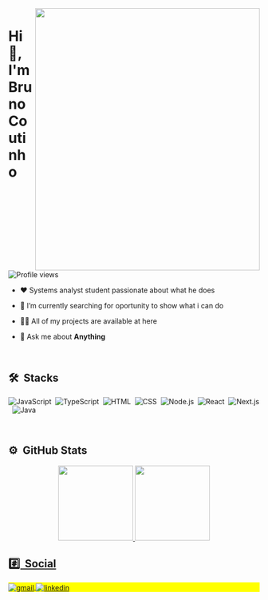 <!--
- 🌱 Estou atualmente me aprofundando em front-end e back-end.
-->
<img align="right" height="525em" width="450em" src="https://i.pinimg.com/originals/c6/3c/ae/c63cae1344766f14d9d184e5aafed065.gif"/>
<h1 align="left">Hi 👋, I'm Bruno Coutinho</h1>
<p align="left"> <img src="https://komarev.com/ghpvc/?username=brunocout&color=6100ff&style=for-the-badge" alt="Profile views" /> </p>

- ❤️ Systems analyst student passionate about what he does

- 🔭 I’m currently searching for oportunity to show what i can do

- 👨‍💻 All of my projects are available at here

- 💬 Ask me about **Anything**

<br>

## 🛠 &nbsp;Stacks
 
![JavaScript](https://img.shields.io/badge/JavaScript-323330?style=for-the-badge&logo=javascript&logoColor=white&color=6100ff)&nbsp;
![TypeScript](https://img.shields.io/badge/TypeScript-323330?style=for-the-badge&logo=Typescript&logoColor=white&color=6100ff)&nbsp;
![HTML]( 	https://img.shields.io/badge/HTML5-E34F26?style=for-the-badge&logo=html5&logoColor=white&color=6100ff)&nbsp;
![CSS](https://img.shields.io/badge/CSS3-1572B6?style=for-the-badge&logo=css3&logoColor=white&color=6100ff)&nbsp;
![Node.js](https://img.shields.io/badge/Node.js-43853D?style=for-the-badge&logo=node.js&logoColor=white&color=6100ff)&nbsp;
![React](https://img.shields.io/badge/React-20232A?style=for-the-badge&logo=react&logoColor=white&color=6100ff)&nbsp;
![Next.js](https://img.shields.io/badge/next.js-000000?style=for-the-badge&logo=nextdotjs&logoColor=white&color=6100ff)&nbsp;
![Java](https://img.shields.io/badge/Java-ED8B00?style=for-the-badge&logo=java&logoColor=white&color=6100ff)&nbsp;

<br>

## ⚙️ &nbsp;GitHub Stats

<div align="center">
 <a href="https://github.com/brunocout">
 <img height="150em" src="https://github-readme-stats.vercel.app/api?username=brunocout&show_icons=true&theme=radical&include_all_commits=true&count_private=true"/>
 <img height="150em" src="https://github-readme-stats.vercel.app/api/top-langs/?username=brunocout&layout=compact&langs_count=7&theme=radical"/>
</div>


## #️⃣ &nbsp;Social
 
<p align="left" style="background:yellow">
  <a href="mailto:iambrunocout@gmail.com" target="_blank">
   <img align="center" src="https://img.shields.io/badge/iambrunocout-D14836?style=for-the-badge&logo=gmail&logoColor=white&color=6100ff" alt="gmail">
  </a>
  <a href="https://linkedin.com/in/brunocout" target="_blank">
   <img align="center" src="https://img.shields.io/badge/brunocout-0077B5?style=for-the-badge&logo=linkedin&logoColor=white&color=6100ff" alt="linkedin"/>
  </a>
</p>
